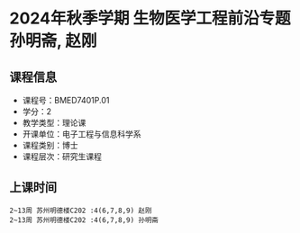 # 2024年秋季学期 生物医学工程前沿专题 孙明斋, 赵刚






## 课程信息

- 课程号：BMED7401P.01
- 学分：2
- 教学类型：理论课
- 开课单位：电子工程与信息科学系
- 课程类别：博士
- 课程层次：研究生课程

## 上课时间

```
2~13周 苏州明德楼C202 :4(6,7,8,9) 赵刚
2~13周 苏州明德楼C202 :4(6,7,8,9) 孙明斋
```

